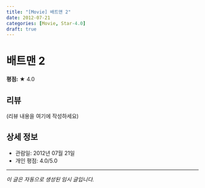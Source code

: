 ```yaml
---
title: "[Movie] 배트맨 2"
date: 2012-07-21
categories: [Movie, Star-4.0]
draft: true
---
```


# 배트맨 2

**평점:** ★ 4.0

## 리뷰

(리뷰 내용을 여기에 작성하세요)

## 상세 정보

- 관람일: 2012년 07월 21일
- 개인 평점: 4.0/5.0

---

*이 글은 자동으로 생성된 임시 글입니다.*
